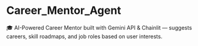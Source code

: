 # Career_Mentor_Agent
🎓 AI-Powered Career Mentor built with Gemini API &amp; Chainlit — suggests careers, skill roadmaps, and job roles based on user interests.
